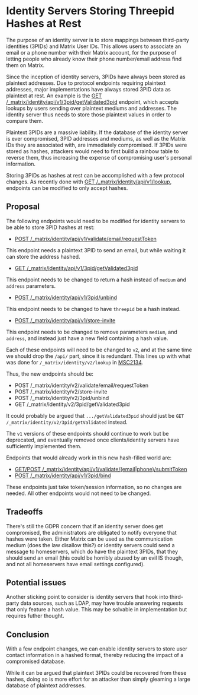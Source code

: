 # Identity Servers Storing Threepid Hashes at Rest

The purpose of an identity server is to store mappings between third-party
identities (3PIDs) and Matrix User IDs. This allows users to associate an
email or a phone number with their Matrix account, for the purpose of letting
people who already know their phone number/email address find them on Matrix.

Since the inception of identity servers, 3PIDs have always been stored as
plaintext addresses. Due to protocol endpoints requiring plaintext addresses,
major implementations have always stored 3PID data as plaintext at rest. An
example is the [GET
/_matrix/identity/api/v1/3pid/getValidated3pid](https://matrix.org/docs/spec/identity_service/unstable#get-matrix-identity-api-v1-3pid-getvalidated3pid)
endpoint, which accepts lookups by users sending over plaintext mediums and
addresses. The identity server thus needs to store those plaintext values in
order to compare them.

Plaintext 3PIDs are a massive liability. If the database of the identity
server is ever compromised, 3PID addresses and mediums, as well as the Matrix
IDs they are associated with, are immediately compromised. If 3PIDs were
stored as hashes, attackers would need to first build a rainbow table to
reverse them, thus increasing the expense of compromising user's personal
information.

Storing 3PIDs as hashes at rest can be accomplished with a few protocol
changes. As recently done with [GET
/_matrix/identity/api/v1/lookup](https://matrix.org/docs/spec/identity_service/unstable#get-matrix-identity-api-v1-lookup),
endpoints can be modified to only accept hashes.

## Proposal

The following endpoints would need to be modified for identity servers to be
able to store 3PID hashes at rest:

* [POST /_matrix/identity/api/v1/validate/email/requestToken](https://matrix.org/docs/spec/identity_service/unstable#post-matrix-identity-api-v1-validate-email-requesttoken)

This endpoint needs a plaintext 3PID to send an email, but while waiting it
can store the address hashed.

* [GET /_matrix/identity/api/v1/3pid/getValidated3pid](https://matrix.org/docs/spec/identity_service/unstable#get-matrix-identity-api-v1-3pid-getvalidated3pid)

This endpoint needs to be changed to return a hash instead of `medium` and
`address` parameters.

* [POST /_matrix/identity/api/v1/3pid/unbind](https://matrix.org/docs/spec/identity_service/unstable#post-matrix-identity-api-v1-3pid-unbind)

This endpoint needs to be changed to have `threepid` be a hash instead.

* [POST /_matrix/identity/api/v1/store-invite](https://matrix.org/docs/spec/identity_service/unstable#post-matrix-identity-api-v1-store-invite) 

This endpoint needs to be changed to remove parameters `medium`, and
`address`, and instead just have a new field containing a hash value.

Each of these endpoints will need to be changed to `v2`, and at the same time
we should drop the `/api/` part, since it is redundant. This lines up with
what was done for `/_matrix/identity/v2/lookup` in
[MSC2134](https://github.com/matrix-org/matrix-doc/pull/2134).

Thus, the new endpoints should be:

* POST /_matrix/identity/v2/validate/email/requestToken
* POST /_matrix/identity/v2/store-invite
* POST /_matrix/identity/v2/3pid/unbind
* GET /_matrix/identity/v2/3pid/getValidated3pid

It could probably be argued that `.../getValidated3pid` should just be `GET
/_matrix/identity/v2/3pid/getValidated` instead.

The `v1` versions of these endpoints should continue to work but be
deprecated, and eventually removed once clients/identity servers have
sufficiently implemented them.

Endpoints that would already work in this new hash-filled world are:

* [GET/POST /_matrix/identity/api/v1/validate/(email|phone)/submitToken](https://matrix.org/docs/spec/identity_service/unstable#post-matrix-identity-api-v1-validate-email-submittoken)
* [POST /_matrix/identity/api/v1/3pid/bind](https://matrix.org/docs/spec/identity_service/unstable#post-matrix-identity-api-v1-3pid-bind)

These endpoints just take token/session information, so no changes are
needed. All other endpoints would not need to be changed.

## Tradeoffs

There's still the GDPR concern that if an identity server does get
compromised, the administrators are obligated to notify everyone that hashes
were taken. Either Matrix can be used as the communication medium (does the
law disallow this?) or identity servers could send a message to homeservers,
which do have the plaintext 3PIDs, that they should send an email (this could
be horribly abused by an evil IS though, and not all homeservers have email
settings configured).

## Potential issues

Another sticking point to consider is identity servers that hook into
third-party data sources, such as LDAP, may have trouble answering requests
that only feature a hash value. This may be solvable in implementation but
requires futher thought.

## Conclusion

With a few endpoint changes, we can enable identity servers to store user
contact information in a hashed format, thereby reducing the impact of a
compromised database.

While it can be argued that plaintext 3PIDs could be recovered from these
hashes, doing so is more effort for an attacker than simply gleaming a large
database of plaintext addresses.
